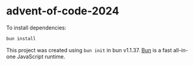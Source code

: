 # advent-of-code-2024

To install dependencies:

```bash
bun install
```

This project was created using `bun init` in bun v1.1.37. [Bun](https://bun.sh) is a fast all-in-one JavaScript runtime.
